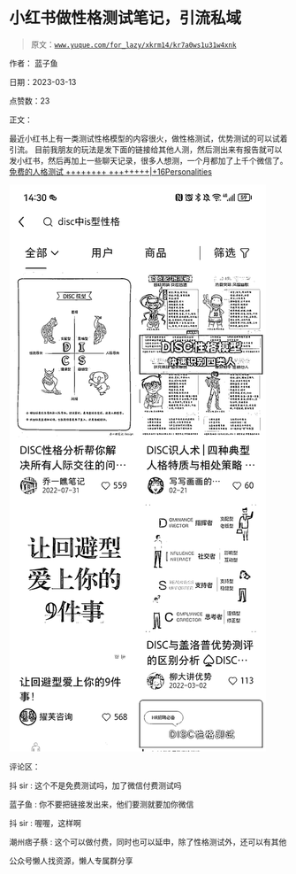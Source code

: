 # 小红书做性格测试笔记，引流私域

> 原文：[`www.yuque.com/for_lazy/xkrm14/kr7a0ws1u31w4xnk`](https://www.yuque.com/for_lazy/xkrm14/kr7a0ws1u31w4xnk)

作者： 蓝子鱼

日期：2023-03-13

点赞数：23

正文：

最近小红书上有一类测试性格模型的内容很火，做性格测试，优势测试的可以试着引流。 目前我朋友的玩法是发下面的链接给其他人测，然后测出来有报告就可以发小红书，然后再加上一些聊天记录，很多人想测，一个月都加了上千个微信了。 [免费的人格测试 ++++++++ ++++++++|+16Personalities](https://www.16personalities.com/ch/%E4%BA%BA%E6%A0%BC%E6%B5%8B%E8%AF%95)

![](img/c6241713743c365ee319f9f18bf8cc19.png)

评论区：

抖 sir : 这个不是免费测试吗，加了微信付费测试吗

蓝子鱼 : 你不要把链接发出来，他们要测就要加你微信

抖 sir : 喔喔，这样啊

潮州痞子蔡 : 这个可以做付费，同时也可以延申，除了性格测试外，还可以有其他

公众号懒人找资源，懒人专属群分享

